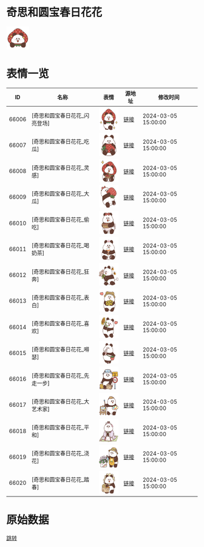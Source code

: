 # 奇思和圆宝春日花花

<img src="./cover.png" height="60" alt="cover" />

# 表情一览

|ID|名称|表情|源地址|修改时间|
|----|----|----|----|----|
|66006|[奇思和圆宝春日花花_闪亮登场]|<img src="./pic/066006_%5B奇思和圆宝春日花花_闪亮登场%5D.png" height="60" alt="闪亮登场"/>|[链接](https://i0.hdslb.com/bfs/garb/75d5b741224516ca55583d063d20a2929bc64867.png)|2024-03-05 15:00:00|
|66007|[奇思和圆宝春日花花_吃瓜]|<img src="./pic/066007_%5B奇思和圆宝春日花花_吃瓜%5D.png" height="60" alt="吃瓜"/>|[链接](https://i0.hdslb.com/bfs/garb/191acbfd02e474f1840accf5a17c9ef48dabe58b.png)|2024-03-05 15:00:00|
|66008|[奇思和圆宝春日花花_灵感]|<img src="./pic/066008_%5B奇思和圆宝春日花花_灵感%5D.png" height="60" alt="灵感"/>|[链接](https://i0.hdslb.com/bfs/garb/3746c17e2c3ec7e98cda82d135eecab1330d5a37.png)|2024-03-05 15:00:00|
|66009|[奇思和圆宝春日花花_大瓜]|<img src="./pic/066009_%5B奇思和圆宝春日花花_大瓜%5D.png" height="60" alt="大瓜"/>|[链接](https://i0.hdslb.com/bfs/garb/50417ac0f414622b1ab46c11e7394142d92228d0.png)|2024-03-05 15:00:00|
|66010|[奇思和圆宝春日花花_偷吃]|<img src="./pic/066010_%5B奇思和圆宝春日花花_偷吃%5D.png" height="60" alt="偷吃"/>|[链接](https://i0.hdslb.com/bfs/garb/4bf13d9700115137fd98b69dd6f9d27a370f41af.png)|2024-03-05 15:00:00|
|66011|[奇思和圆宝春日花花_喝奶茶]|<img src="./pic/066011_%5B奇思和圆宝春日花花_喝奶茶%5D.png" height="60" alt="喝奶茶"/>|[链接](https://i0.hdslb.com/bfs/garb/0af21aa998c562e6aa316ebb4f5a57c6a4733814.png)|2024-03-05 15:00:00|
|66012|[奇思和圆宝春日花花_狂奔]|<img src="./pic/066012_%5B奇思和圆宝春日花花_狂奔%5D.png" height="60" alt="狂奔"/>|[链接](https://i0.hdslb.com/bfs/garb/756e1fa8dbd663d74e5fea7695a96d33fcc197af.png)|2024-03-05 15:00:00|
|66013|[奇思和圆宝春日花花_表白]|<img src="./pic/066013_%5B奇思和圆宝春日花花_表白%5D.png" height="60" alt="表白"/>|[链接](https://i0.hdslb.com/bfs/garb/c48e459deea2e13e0c66e7164905250030e8a288.png)|2024-03-05 15:00:00|
|66014|[奇思和圆宝春日花花_喜欢]|<img src="./pic/066014_%5B奇思和圆宝春日花花_喜欢%5D.png" height="60" alt="喜欢"/>|[链接](https://i0.hdslb.com/bfs/garb/a720f56c6ad991369766928d29bb84334d4c6e9a.png)|2024-03-05 15:00:00|
|66015|[奇思和圆宝春日花花_嘚瑟]|<img src="./pic/066015_%5B奇思和圆宝春日花花_嘚瑟%5D.png" height="60" alt="嘚瑟"/>|[链接](https://i0.hdslb.com/bfs/garb/fe229d8c9020623cacca2322b51cb6f03b4401b8.png)|2024-03-05 15:00:00|
|66016|[奇思和圆宝春日花花_先走一步]|<img src="./pic/066016_%5B奇思和圆宝春日花花_先走一步%5D.png" height="60" alt="先走一步"/>|[链接](https://i0.hdslb.com/bfs/garb/3fdc65deea09eca8d0ff31e4f76130cef1d672a8.png)|2024-03-05 15:00:00|
|66017|[奇思和圆宝春日花花_大艺术家]|<img src="./pic/066017_%5B奇思和圆宝春日花花_大艺术家%5D.png" height="60" alt="大艺术家"/>|[链接](https://i0.hdslb.com/bfs/garb/dc5c3ad67a95ba551f5ed4af2fd33caa022d21d3.png)|2024-03-05 15:00:00|
|66018|[奇思和圆宝春日花花_平和]|<img src="./pic/066018_%5B奇思和圆宝春日花花_平和%5D.png" height="60" alt="平和"/>|[链接](https://i0.hdslb.com/bfs/garb/0700bf711c448ca76772236295a52631d32ab03f.png)|2024-03-05 15:00:00|
|66019|[奇思和圆宝春日花花_浇花]|<img src="./pic/066019_%5B奇思和圆宝春日花花_浇花%5D.png" height="60" alt="浇花"/>|[链接](https://i0.hdslb.com/bfs/garb/4d285e11d632603aa76e99af01b1e4f06a79c9e4.png)|2024-03-05 15:00:00|
|66020|[奇思和圆宝春日花花_踏春]|<img src="./pic/066020_%5B奇思和圆宝春日花花_踏春%5D.png" height="60" alt="踏春"/>|[链接](https://i0.hdslb.com/bfs/garb/e1bcb871020c9f65aebb563ad58dec98e74bff5a.png)|2024-03-05 15:00:00|

# 原始数据

[跳转](./raw.json)

